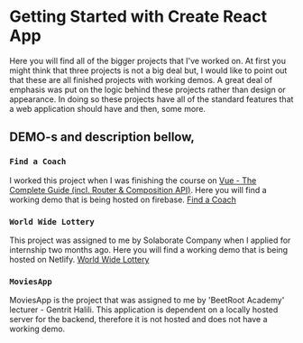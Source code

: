 # Getting Started with Create React App

Here you will find all of the bigger projects that I've worked on.
At first you might think that three projects is not a big deal but, I would like to point out that these are all finished projects with working demos.
A great deal of emphasis was put on the logic behind these projects rather than design or appearance. In doing so these projects have all of the standard features that a web application should have and then, some more.

## DEMO-s and description bellow,

### `Find a Coach`

I worked this project when I was finishing the course on [Vue - The Complete Guide (incl. Router & Composition API)](https://www.udemy.com/course/vuejs-2-the-complete-guide/).
Here you will find a working demo that is being hosted on firebase. [Find a Coach](https://vue-http-demo-49523.web.app) 



### `World Wide Lottery`

This project was assigned to me by Solaborate Company when I applied for internship two months ago.
Here you will find a working demo that is being hosted on Netlify. [World Wide Lottery](https://awesome-goldstine-f740f9.netlify.app/) 



### `MoviesApp`

MoviesApp is the project that was assigned to me by 'BeetRoot Academy' lecturer - Gentrit Halili.
This application is dependent on a locally hosted server for the backend, therefore it is not hosted and does not have a working demo.
